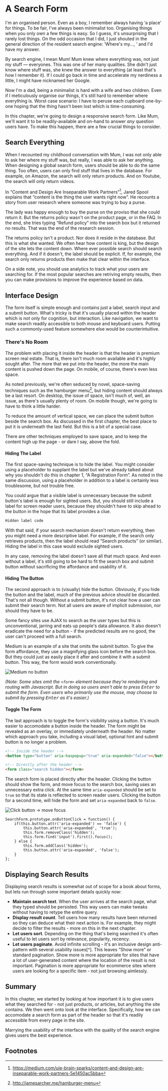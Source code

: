 # A Search Form

I'm an organised person. Even as a boy, I remember always having ‘a place’ for things. To be fair, I've always been minimalist too. Organising things when you only own a few things is easy. So I guess, it's unsurprising that I rarely lost things. On the odd occasion that I did, I just shouted in the general direction of the resident search engine: ‘Where's my..., ’ and I'd have my answer.

By search engine, I mean Mum! Mum knew where everything was, not just my stuff — everyones. This was one of her many qualities. She didn't just know where stuff was, she knew the answer to everything (at least that's how I remember it). If I could go back in time and accelerate my nerdiness a little, I might have nicknamed her Google.

Now I'm a dad, being a minimalist is hard with a wife and two children. Even if I meticulously organise our things, it's still hard to remember where everything is. Worst case scenario: I have to peruse each cupboard one-by-one hoping that the thing hasn't been lost which is time-consuming.

In this chapter, we're going to design a responsive search form. Like Mum, we'll want it to be readily-available and on-hand to answer *any* question users have. To make this happen, there are a few crucial things to consider.

## Search Everything

When I recounted my childhood conversation with Mum, I was not only able to ask her where my stuff was, but really, I was able to ask her anything. When designing a global search form, users should be able to do the same thing. Too often, users can only find stuff that lives in the database. For example, on Amazon, the search will only return products. And on Youtube, the search will only return videos.

In “Content and Design Are Inseparable Work Partners”[^1], Jared Spool explains that “content is the thing the user wants right now”. He recounts a story from user research where someone was trying to buy a purse. 

The lady was happy enough to buy the purse on the proviso that she could return it. But the returns policy wasn't on the product page, or in the FAQ. In the end, she tries typing “Refund policy” into the search box but it returned no results. That was the end of the research session.

The returns policy isn't a product. Nor does it reside in the database. But this is what she wanted. We often hear how content is king, but the design of the site lets the content down. Where ever possible search should search everything. And if it doesn't, the label should be explicit. If, for example, the search only returns products then make that clear within the interface.

On a side note, you should use analytics to track what your users are searching for. If the most popular searches are retriving empty results, then you can make provisions to improve the experience based on data.

## Interface Design

The form itself is simple enough and contains just a label, search input and a submit button. What's tricky is that it's usually placed within the header which is not only for cognition, but interaction. Like navigation, we want to make search readily accessible to both mouse and keyboard users. Putting such a commonly-used feature somewhere else would be counterintuitive.

### There's No Room

The problem with placing it inside the header is that the header is premium screen real estate. That is, there isn't much room available and it's highly sought after. The more that we put into the header, the more the main content is pushed down the page. On mobile, of course, there's even less space.

As noted previously, we're often seduced by novel, space-saving techniques such as the hamburger menu[^2], but hiding content should always be a last resort. On desktop, the issue of space, isn't much of, well, an issue, as there's usually plenty of room. On mobile though, we're going to have to think a little harder.

To reduce the amount of vertical space, we can place the submit button beside the search box. As discussed in the first chapter, the best place to put it is underneath the last field. But this is a bit of a special case.

There are other techniques employed to save space, and to keep the content high up the page - or dare I say, above the fold.

#### Hiding The Label

The first space-saving technique is to hide the label. You might consider using a placeholder to supplant the label but we've already talked about why you shouldn't do this in chapter 1, “A Registration Form”. As noted in the same discussion, using a placeholder in addition to a label is certainly less troublesome, but not trouble free.

You could argue that a visible label is unnecessary because the submit button's label is enough for sighted users. But, you should still include a label for screen reader users, because they shouldn't have to skip ahead to the button in the hope that its label provides a clue.

```HTML
Hidden label code
```

With that said, if your search mechanism doesn't return everything, then you might need a more descriptive label. For example, if the search only retrieves products, then the label should read “Search products” (or similar). Hiding the label in this case would exclude sighted users.

In any case, removing the label doesn't save all that much space. And even without a label, it's still going to be hard to fit the search box and submit button without sacrificing the affordance and usability of it.

#### Hiding The Button

The second approach is to (visually) hide the button. Obviously, if you hide the button and the label, much of the previous advice should be discarded. That's not all though. Without a submit button, it's not clear how a user can submit their search term. Not all users are aware of implicit submission, nor should they have to be.

Some fancy sites use AJAX to search as the user types but this is unconventional, jarring and eats up people's data allowance. It also doesn't eradicate the need for a button - if the predicted results are no good, the user can't proceed with a full search.

Medium is an example of a site that omits the submit button. To give the form affordance, they use a magnifying glass icon before the search box. But they could just as easily place it after and combine it with a submit button. This way, the form would work conventionally.

![Medium no button](.)

*(Note: Some sites omit the `<form>` element because they're rendering and routing with Javascript. But in doing so users aren't able to press <kbd>Enter</kbd> to submit the form. Even users who primarily use the mouse, may choose to submit by pressing <kbd>Enter</kbd> as it's easier.)*

#### Toggle The Form

The last approach is to toggle the form's visibility using a button. It's much easier to accomodate a button inside the header. The form might be revealed as an overlay, or immediately underneath the header. No matter which approach you take, including a visual label, optional hint and submit button is no longer a problem.


```HTML
<!-- Inside the header -->
<button type="button" aria-haspopup="true" aria-expanded="false"></button>

<!-- Directly after the header -->
<form class="search hidden"></form>
```

The search form is placed directly after the header. Clicking the button should show the form, and move focus to the search box, saving uses an unnecessary extra click. At the same time `aria-expanded` should be set to `true` so that its state is reflected to screen reader users. Clicking the button for a second time, will hide the form and set `aria-expanded` back to `false`.

![Click button -> move focus](.)

```JS
SearchForm.prototype.onButtonClick = function() {
	if(this.button.attr('aria-expanded') == 'false') {
		this.button.attr('aria-expanded', 'true');
		this.form.removeClass('hidden');
		this.form.find('input').first().focus();
	} else {
		this.form.addClass('hidden');
		this.button.attr('aria-expanded', 'false');
	}
};
```

## Displaying Search Results

Displaying search results is somewhat out of scope for a book about forms, but lets run through some important details quickly now:

- **Maintain search text**. When the user arrives at the search page, what they typed should be persisted. This way users can make tweaks without having to retype the entire query.
- **Display result count**. Tell users how many results have been returned so they can deduce what their next action is. For example, they might decide to filter the results - more on this in the next chapter.
- **Let users sort**. Depending on the thing that's being searched it's often useful to let users sort by relevance, popularity, recency.
- **Let users paginate**. Avoid infinite scrolling - it's an inclusive design anti-pattern with several usability issues[^]. This leaves “Show more” or standard pagination. Show more is more appropriate for sites that have a lot of user-generated content where the location of the result is not important. Pagination is more appropriate for ecommerce sites where users are looking for a specific item - not just browsing aimlessly.

## Summary

In this chapter, we started by looking at how important it is to give users what they searched for - not just products, or articles, but anything the site contains. We then went onto look at the interface. Specifically, how we can accomodate a search form as part of the header so that it's readily accessible from every page in the site. 

Marrying the usability of the interface with the quality of the search engine gives users the best experience.

## Footnotes

[^1]: https://medium.com/uie-brain-sparks/content-and-design-are-inseparable-work-partners-5e1450ac5bba
[^2]: http://jamesarcher.me/hamburger-menu